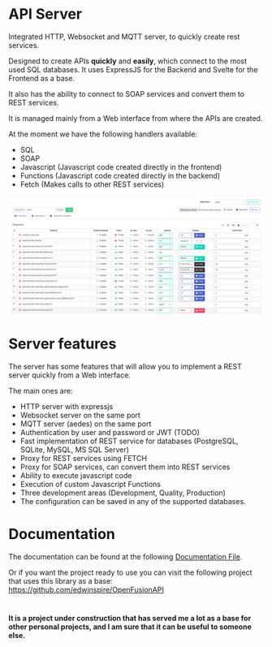 # API Server 

Integrated HTTP, Websocket and MQTT server, to quickly create rest services.

Designed to create APIs **quickly** and **easily**, which connect to the most used SQL databases. It uses ExpressJS for the Backend and Svelte for the Frontend as a base. 

It also has the ability to connect to SOAP services and convert them to REST services. 

It is managed mainly from a Web interface from where the APIs are created.

At the moment we have the following handlers available:

- SQL
- SOAP
- Javascript (Javascript code created directly in the frontend)
- Functions (Javascript code created directly in the backend)
- Fetch (Makes calls to other REST services)  

![Main](docs/img/main.png)

# Server features

The server has some features that will allow you to implement a REST server quickly from a Web interface.

The main ones are:

- HTTP server with expressjs
- Websocket server on the same port
- MQTT server (aedes) on the same port
- Authentication by user and password or JWT (TODO)
- Fast implementation of REST service for databases (PostgreSQL, SQLite, MySQL, MS SQL Server)
- Proxy for REST services using FETCH
- Proxy for SOAP services, can convert them into REST services
- Ability to execute javascript code
- Execution of custom Javascript Functions
- Three development areas (Development, Quality, Production)
- The configuration can be saved in any of the supported databases.

  

# Documentation

The documentation can be found at the following [Documentation File](https://github.com/edwinspire/libapiserver/blob/main/docs/README.md).

Or if you want the project ready to use you can visit the following project that uses this library as a base: https://github.com/edwinspire/OpenFusionAPI


#
**It is a project under construction that has served me a lot as a base for other personal projects, and I am sure that it can be useful to someone else.**
